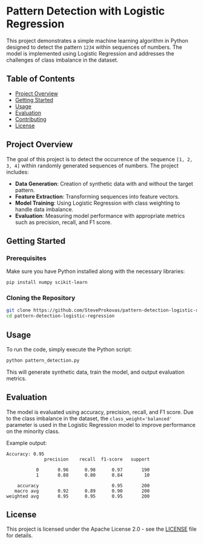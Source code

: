 # Pattern Detection with Logistic Regression

This project demonstrates a simple machine learning algorithm in Python designed to detect the pattern `1234` within sequences of numbers. The model is implemented using Logistic Regression and addresses the challenges of class imbalance in the dataset.

## Table of Contents
- [Project Overview](#project-overview)
- [Getting Started](#getting-started)
- [Usage](#usage)
- [Evaluation](#evaluation)
- [Contributing](#contributing)
- [License](#license)

## Project Overview

The goal of this project is to detect the occurrence of the sequence `[1, 2, 3, 4]` within randomly generated sequences of numbers. The project includes:

- **Data Generation**: Creation of synthetic data with and without the target pattern.
- **Feature Extraction**: Transforming sequences into feature vectors.
- **Model Training**: Using Logistic Regression with class weighting to handle data imbalance.
- **Evaluation**: Measuring model performance with appropriate metrics such as precision, recall, and F1 score.

## Getting Started

### Prerequisites

Make sure you have Python installed along with the necessary libraries:

```bash
pip install numpy scikit-learn
```

### Cloning the Repository

```bash
git clone https://github.com/SteveProkovas/pattern-detection-logistic-regression.git
cd pattern-detection-logistic-regression
```

## Usage

To run the code, simply execute the Python script:

```bash
python pattern_detection.py
```

This will generate synthetic data, train the model, and output evaluation metrics.

## Evaluation

The model is evaluated using accuracy, precision, recall, and F1 score. Due to the class imbalance in the dataset, the `class_weight='balanced'` parameter is used in the Logistic Regression model to improve performance on the minority class.

Example output:

```plaintext
Accuracy: 0.95
              precision    recall  f1-score   support

           0       0.96      0.98      0.97       190
           1       0.88      0.80      0.84        10

    accuracy                           0.95       200
   macro avg       0.92      0.89      0.90       200
weighted avg       0.95      0.95      0.95       200
```

## License

This project is licensed under the Apache License 2.0 - see the [LICENSE](LICENSE) file for details.
